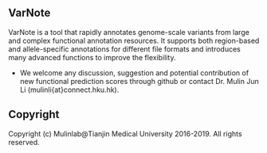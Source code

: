 ## VarNote
   VarNote is a tool that rapidly annotates genome-scale variants from large and complex functional annotation resources. It supports both region-based and allele-specific annotations for different file formats and introduces many advanced functions to improve the flexibility.
 
   - We welcome any discussion, suggestion and potential contribution of new functional prediction scores through github or contact Dr. Mulin Jun Li (mulinli{at}connect.hku.hk). 


## Copyright
Copyright (c) Mulinlab@Tianjin Medical University 2016-2019. All rights reserved.

